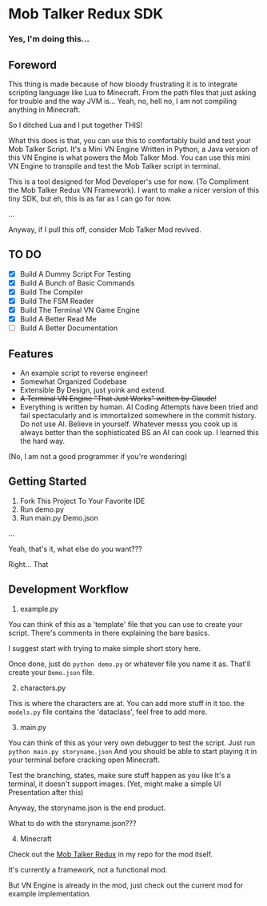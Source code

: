 # Mob Talker Redux SDK

### Yes, I'm doing this...

## Foreword

This thing is made because of how bloody frustrating it is to integrate scripting language like Lua to Minecraft. From the path files that just asking for trouble and the way JVM is... Yeah, no, hell no, I am not compiling anything in Minecraft.

So I ditched Lua and I put together THIS!

What this does is that, you can use this to comfortably build and test your Mob Talker Script. It's a Mini VN Engine Written in Python, a Java version of this VN Engine is what powers the Mob Talker Mod. You can use this mini VN Engine to transpile and test the Mob Talker script in terminal.

This is a tool designed for Mod Developer's use for now. (To Compliment the Mob Talker Redux VN Framework). I want to make a nicer version of this tiny SDK, but eh, this is as far as I can go for now. 

...

Anyway, if I pull this off, consider Mob Talker Mod revived.

## TO DO

- [x] Build A Dummy Script For Testing
- [x] Build A Bunch of Basic Commands
- [x] Build The Compiler
- [x] Build The FSM Reader
- [x] Build The Terminal VN Game Engine
- [x] Build A Better Read Me
- [ ] Build A Better Documentation

## Features

- An example script to reverse engineer!
- Somewhat Organized Codebase 
- Extensible By Design, just yoink and extend.
- ~~A Terminal VN Engine "That Just Works" written by Claude!~~ 
- Everything is written by human. AI Coding Attempts have been tried and fail spectacularly and is immortalized somewhere in the commit history. Do not use AI. Believe in yourself. Whatever messs you cook up is always better than the sophisticated BS an AI can cook up. I learned this the hard way.

(No, I am not a good programmer if you're wondering)

## Getting Started

1. Fork This Project To Your Favorite IDE
2. Run demo.py
3. Run main.py Demo.json

...

Yeah, that's it, what else do you want???

Right... That

## Development Workflow

1. example.py

You can think of this as a 'template' file that you can use to create your script.
There's comments in there explaining the bare basics. 

I suggest start with trying to make simple short story here.

Once done, just do `python demo.py` or whatever file you name it as.
That'll create your `Demo.json` file.

2. characters.py

This is where the characters are at. You can add more stuff in it too.
the `models.py` file contains the 'dataclass', feel free to add more.

3. main.py

You can think of this as your very own debugger to test the script. 
Just run
`python main.py storyname.json`
And you should be able to start playing it in your terminal before cracking open Minecraft.

Test the branching, states, make sure stuff happen as you like
It's a terminal, it doesn't support images. 
(Yet, might make a simple UI Presentation after this)

Anyway, the storyname.json is the end product. 

What to do with the storyname.json???

4. Minecraft

Check out the [Mob Talker Redux](https://github.com/Iteranya/MobTalkerRedux) in my repo for the mod itself.

It's currently a framework, not a functional mod.

But VN Engine is already in the mod, just check out the current mod for example implementation.

